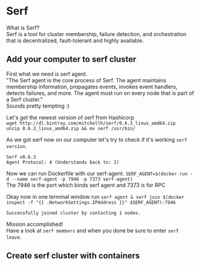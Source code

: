 # Serf

What is Serf?  
Serf is a tool for cluster membership, failure detection, and orchestration that is decentralized, fault-tolerant and highly available.  

## Add your computer to serf cluster

First what we need is serf agent.  
"The Serf agent is the core process of Serf. The agent maintains membership information, propagates events, invokes 
event handlers, detects failures, and more. The agent must run on every node that is part of a Serf cluster."  
Sounds pretty tempting :)
  
  
Let's get the newest version of serf from Hashicorp  
`wget http://dl.bintray.com/mitchellh/serf/0.6.3_linux_amd64.zip`  
`unzip 0.6.3_linux_amd64.zip && mv serf /usr/bin/`  
   
As we got serf now on our computer let's try to check if it's working `serf version`.
```
Serf v0.6.3
Agent Protocol: 4 (Understands back to: 2)
```

Now we can run Dockerfile with our serf-agent.
`SERF_AGENT=$(docker run -d --name serf-agent -p 7946 -p 7373 serf-agent)`  
The 7946 is the port which binds serf agent and 7373 is for RPC   
  
Okay now in one terminal window run `serf agent & serf join $(docker inspect -f "{{ .NetworkSettings.IPAddress }}" $SERF_AGENT):7946`

```
Successfully joined cluster by contacting 1 nodes.
```
Mission accomplished!  
Have a look at `serf members` and when you done be sure to enter `serf leave`.

## Create serf cluster with containers